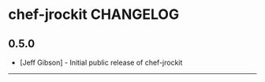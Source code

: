 chef-jrockit CHANGELOG
======================

0.5.0
-----
- [Jeff Gibson] - Initial public release of chef-jrockit

- - -
